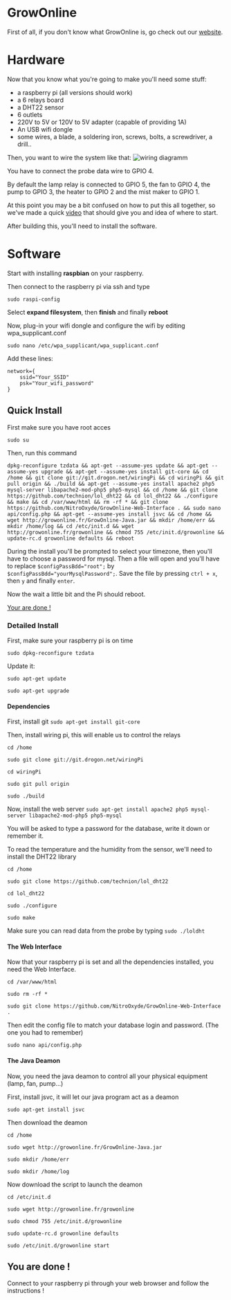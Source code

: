# GrowOnline

First of all, if you don't know what GrowOnline is, go check out our [website](http://growonline.fr).

# Hardware
Now that you know what you're going to make you'll need some stuff:
- a raspberry pi (all versions should work)
- a 6 relays board
- a DHT22 sensor
- 6 outlets
- 220V to 5V or 120V to 5V adapter (capable of providing 1A)
- An USB wifi dongle
- some wires, a blade, a soldering iron, screws, bolts, a screwdriver, a drill..

Then, you want to wire the system like that:
![wiring diagramm](https://github.com/NitroOxyde/GrowOnline-Java/blob/master/GrowOnline_bb.png)

You have to connect the probe data wire to GPIO 4.

By default the lamp relay is connected to GPIO 5, the fan to GPIO 4, the pump to GPIO 3, the heater to GPIO 2 and the mist maker to GPIO 1.

At this point you may be a bit confused on how to put this all together, so we've made a quick [video](https://vimeo.com/156953965) that should give you and idea of where to start.

After building this, you'll need to install the software.

# Software
Start with installing **raspbian** on your raspberry.

Then connect to the raspberry pi via ssh and type 

`sudo raspi-config`

Select **expand filesystem**, then **finish** and finally **reboot**

Now, plug-in your wifi dongle and configure the wifi by editing wpa_supplicant.conf

 `sudo nano /etc/wpa_supplicant/wpa_supplicant.conf`

Add these lines:
```
network={
    ssid="Your_SSID"
    psk="Your_wifi_password"
}
```

## Quick Install

First make sure you have root acces

`sudo su`

Then, run this command 

`dpkg-reconfigure tzdata && apt-get --assume-yes update && apt-get --assume-yes upgrade && apt-get --assume-yes install git-core && cd /home && git clone git://git.drogon.net/wiringPi && cd wiringPi && git pull origin && ./build && apt-get --assume-yes install apache2 php5 mysql-server libapache2-mod-php5 php5-mysql && cd /home && git clone https://github.com/technion/lol_dht22 && cd lol_dht22 && ./configure && make && cd /var/www/html && rm -rf * && git clone https://github.com/NitroOxyde/GrowOnline-Web-Interface . && sudo nano api/config.php && apt-get --assume-yes install jsvc && cd /home && wget http://growonline.fr/GrowOnline-Java.jar && mkdir /home/err && mkdir /home/log && cd /etc/init.d && wget http://growonline.fr/growonline && chmod 755 /etc/init.d/growonline && update-rc.d growonline defaults && reboot`

During the install you'll be prompted to select your timezone, then you'll have to choose a password for mysql.
Then a file will open and you'll have to replace `$configPassBdd="root";` by `$configPassBdd="yourMysqlPassword";`. Save the file by pressing `ctrl + x`, then `y` and finally `enter`.

Now the wait a little bit and the Pi should reboot.

[Your are done !](#you-are-done-!)

### Detailed Install

First, make sure your raspberry pi is on time 

`sudo dpkg-reconfigure tzdata`

Update it:

`sudo apt-get update`

`sudo apt-get upgrade`

#### Dependencies
First, install git `sudo apt-get install git-core`

Then, install wiring pi, this will enable us to control the relays

`cd /home`

`sudo git clone git://git.drogon.net/wiringPi`

`cd wiringPi`

`sudo git pull origin`

`sudo ./build`

Now, install the web server `sudo apt-get install apache2 php5 mysql-server libapache2-mod-php5 php5-mysql`

You will be asked to type a password for the database, write it down or remember it.

To read the temperature and the humidity from the sensor, we'll need to install the DHT22 library

`cd /home`

`sudo git clone https://github.com/technion/lol_dht22`

`cd lol_dht22`

`sudo ./configure`

`sudo make`

Make sure you can read data from the probe by typing `sudo ./loldht`

#### The Web Interface
Now that your raspberry pi is set and all the dependencies installed, you need the Web Interface.

`cd /var/www/html`

`sudo rm -rf *`

`sudo git clone https://github.com/NitroOxyde/GrowOnline-Web-Interface .`

Then edit the config file to match your database login and password. (The one you had to remember)

`sudo nano api/config.php`

#### The Java Deamon
Now, you need the java deamon to control all your physical equipment (lamp, fan, pump...)

First, install jsvc, it will let our java program act as a deamon 

`sudo apt-get install jsvc`

Then download the deamon

`cd /home`

`sudo wget http://growonline.fr/GrowOnline-Java.jar`

`sudo mkdir /home/err`

`sudo mkdir /home/log`

Now download the script to launch the deamon

`cd /etc/init.d`

`sudo wget http://growonline.fr/growonline`

`sudo chmod 755 /etc/init.d/growonline`

`sudo update-rc.d growonline defaults`

`sudo /etc/init.d/growonline start`

## You are done !

Connect to your raspberry pi through your web browser and follow the instructions !
